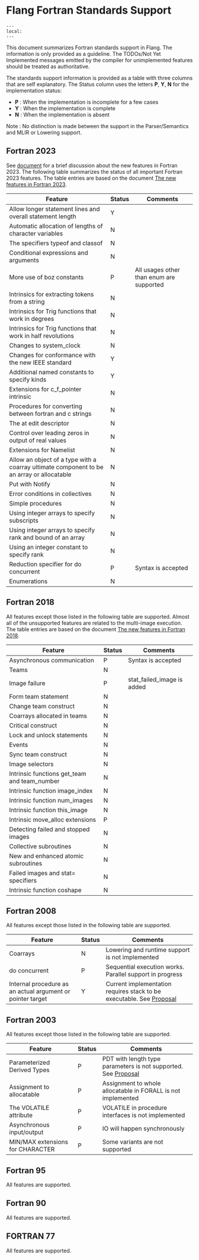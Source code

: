 <!--===- docs/FortranStandardsSupport.md

   Part of the LLVM Project, under the Apache License v2.0 with LLVM Exceptions.
   See https://llvm.org/LICENSE.txt for license information.
   SPDX-License-Identifier: Apache-2.0 WITH LLVM-exception

-->

# Flang Fortran Standards Support

```{contents}
---
local:
---
```

This document summarizes Fortran standards support in Flang. The information is only provided as a guideline. The
TODOs/Not Yet Implemented messages emitted by the compiler for unimplemented features should be treated as authoritative.

The standards support information is provided as a table with three columns that are self explanatory. The Status column uses
the letters **P**, **Y**, **N** for the implementation status:
- **P** : When the implementation is incomplete for a few cases
- **Y** : When the implementation is complete
- **N** : When the implementation is absent

Note : No distinction is made between the support in the Parser/Semantics and MLIR or Lowering support.

## Fortran 2023
See [document](F202X.md) for a brief discussion about the new features in Fortran 2023. The following table summarizes the
status of all important Fortran 2023 features. The table entries are based on the document [The new features in Fortran 2023](https://wg5-fortran.org/N2201-N2250/N2212.pdf).

| Feature                                                    | Status | Comments                                                |
|------------------------------------------------------------|--------|---------------------------------------------------------|
| Allow longer statement lines and overall statement length  | Y      | |
| Automatic allocation of lengths of character variables     | N      | |
| The specifiers typeof and classof                          | N      | |
| Conditional expressions and arguments                      | N      | |
| More use of boz constants                                  | P      | All usages other than enum are supported |
| Intrinsics for extracting tokens from a string             | N      | |
| Intrinsics for Trig functions that work in degrees         | N      | |
| Intrinsics for Trig functions that work in half revolutions| N      | |
| Changes to system_clock                                    | N      | |
| Changes for conformance with the new IEEE standard         | Y      | |
| Additional named constants to specify kinds                | Y      | |
| Extensions for c_f_pointer intrinsic                       | N      | |
| Procedures for converting between fortran and c strings    | N      | |
| The at edit descriptor                                     | N      | |
| Control over leading zeros in output of real values        | N      | |
| Extensions for Namelist                                    | N      | |
| Allow an object of a type with a coarray ultimate component to be an array or allocatable | N | |
| Put with Notify                                            | N      | |
| Error conditions in collectives                            | N      | |
| Simple procedures                                          | N      | |
| Using integer arrays to specify subscripts                 | N      | |
| Using integer arrays to specify rank and bound of an array | N      | |
| Using an integer constant to specify rank                  | N      | |
| Reduction specifier for do concurrent                      | P      | Syntax is accepted |
| Enumerations                                               | N      | |

## Fortran 2018
All features except those listed in the following table are supported. Almost all of the unsupported features are related to
the multi-image execution. The table entries are based on the document [The new features in Fortran 2018](https://wg5-fortran.org/N2151-N2200/ISO-IECJTC1-SC22-WG5_N2161_The_New_Features_of_Fortran_2018.pdf).

| Feature                                                    | Status | Comments                                                |
|------------------------------------------------------------|--------|---------------------------------------------------------|
| Asynchronous communication                                 | P      | Syntax is accepted |
| Teams                                                      | N      | |
| Image failure                                              | P      | stat_failed_image is added |
| Form team statement                                        | N      | |
| Change team construct                                      | N      | |
| Coarrays allocated in teams                                | N      | |
| Critical construct                                         | N      | |
| Lock and unlock statements                                 | N      | |
| Events                                                     | N      | |
| Sync team construct                                        | N      | |
| Image selectors                                            | N      | |
| Intrinsic functions get_team 	and team_number              | N      | |
| Intrinsic function image_index                             | N      | |
| Intrinsic function num_images                              | N      | |
| Intrinsic function this_image                              | N      | |
| Intrinsic move_alloc extensions                            | P      | |
| Detecting failed and stopped images                        | N      | |
| Collective subroutines                                     | N      | |
| New and enhanced atomic subroutines                        | N      | |
| Failed images and stat= specifiers                         | N      | |
| Intrinsic function coshape                                 | N      | |

## Fortran 2008
All features except those listed in the following table are supported.

| Feature                                                    | Status | Comments                                                |
|------------------------------------------------------------|--------|---------------------------------------------------------|
| Coarrays                                                   | N      | Lowering and runtime support is not implemented         |
| do concurrent                                              | P      | Sequential execution works. Parallel support in progress|
| Internal procedure as an actual argument or pointer target | Y      | Current implementation requires stack to be executable. See [Proposal](InternalProcedureTrampolines.md) |

## Fortran 2003
All features except those listed in the following table are supported.

| Feature                                                    | Status | Comments                                                |
|------------------------------------------------------------|--------|---------------------------------------------------------|
| Parameterized Derived Types                                | P      | PDT with length type parameters is not supported. See [Proposal](ParameterizedDerivedTypes.md) |
| Assignment to allocatable                                  | P      | Assignment to whole allocatable in FORALL is not implemented       |
| The VOLATILE attribute                                     | P      | VOLATILE in procedure interfaces is not implemented     |
| Asynchronous input/output                                  | P      | IO will happen synchronously                            |
| MIN/MAX extensions for CHARACTER                           | P      | Some variants are not supported                         |

## Fortran 95
All features are supported.

## Fortran 90
All features are supported.

## FORTRAN 77
All features are supported.
